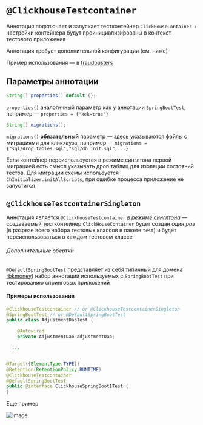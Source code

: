 # `@ClickhouseTestcontainer`

Аннотация подключает и запускает тестконтейнер `ClickHouseContainer` + настройки
контейнера будут проинициализированы в контекст тестового приложения

Аннотация требует дополнительной конфигурации (см. ниже)

Пример использования — в [fraudbusters](https://github.com/rbkmoney/fraudbusters/pull/137)

## Параметры аннотации

```java
String[] properties() default {};
```

`properties()` аналогичный параметр как у аннотации `SpringBootTest`, например — `properties = {"kek=true"}`

```java
String[] migrations();
```

`migrations()` **обязательный** параметр — здесь указываются файлы с миграциями для кликхауза, например — `migrations = {"sql/drop_tables.sql","sql/db_init.sql",...}`

Если контейнер переиспользуется в режиме синглтона первой миграцией есть смысл указывать дроп таблиц для изоляции состояний тестов. Для миграции схемы используется `ChInitializer.initAllScripts`, при ошибке процесса приложение не запустится

## `@ClickhouseTestcontainerSingleton`

Аннотация является `@ClickhouseTestcontainer` [*в режиме синглтона*](https://ru.wikipedia.org/wiki/Одиночка_(шаблон_проектирования)) — создаваемый тестконтейнер `ClickHouseContainer` будет создан *один раз* (в разрезе всего набора тестовых классов в пакете `test`) и будет переиспользоваться в каждом тестовом классе

###### Дополнительные обертки

`@DefaultSpringBootTest` представляет из себя типичный для домена [rbkmoney](https://github.com/rbkmoney)) набор аннотаций используемых с `SpringBootTest` при тестированию спринговых приложений   

#### Примеры использования

```java
@ClickhouseTestcontainer // or @ClickhouseTestcontainerSingleton
@SpringBootTest // or @DefaultSpringBootTest
public class AdjustmentDaoTest {

    @Autowired
    private AdjustmentDao adjustmentDao;

  ...

```

```java

@Target({ElementType.TYPE})
@Retention(RetentionPolicy.RUNTIME)
@ClickhouseTestcontainer
@DefaultSpringBootTest
public @interface ClickhouseSpringBootITest {
}

```

Еще пример

![image](https://user-images.githubusercontent.com/19729841/127735823-3add1f4c-ede0-4bee-b328-458eabaa22ac.png)


